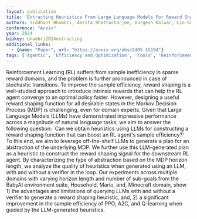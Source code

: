 ```yaml
---
layout: publication
title: 'Extracting Heuristics From Large Language Models For Reward Shaping In Reinforcement Learning'
authors: Siddhant Bhambri, Amrita Bhattacharjee, Durgesh Kalwar, Lin Guan, Huan Liu, Subbarao Kambhampati
conference: "Arxiv"
year: 2024
bibkey: bhambri2024extracting
additional_links:
  - {name: "Paper", url: "https://arxiv.org/abs/2405.15194"}
tags: ['Agentic', 'Efficiency and Optimization', 'Tools', 'Reinforcement Learning', 'RAG']
---
```

Reinforcement Learning (RL) suffers from sample inefficiency in sparse reward
domains, and the problem is further pronounced in case of stochastic
transitions. To improve the sample efficiency, reward shaping is a well-studied
approach to introduce intrinsic rewards that can help the RL agent converge to
an optimal policy faster. However, designing a useful reward shaping function
for all desirable states in the Markov Decision Process (MDP) is challenging,
even for domain experts. Given that Large Language Models (LLMs) have
demonstrated impressive performance across a magnitude of natural language
tasks, we aim to answer the following question: `Can we obtain heuristics using
LLMs for constructing a reward shaping function that can boost an RL agent's
sample efficiency?' To this end, we aim to leverage off-the-shelf LLMs to
generate a plan for an abstraction of the underlying MDP. We further use this
LLM-generated plan as a heuristic to construct the reward shaping signal for
the downstream RL agent. By characterizing the type of abstraction based on the
MDP horizon length, we analyze the quality of heuristics when generated using
an LLM, with and without a verifier in the loop. Our experiments across
multiple domains with varying horizon length and number of sub-goals from the
BabyAI environment suite, Household, Mario, and, Minecraft domain, show 1) the
advantages and limitations of querying LLMs with and without a verifier to
generate a reward shaping heuristic, and, 2) a significant improvement in the
sample efficiency of PPO, A2C, and Q-learning when guided by the LLM-generated
heuristics.
